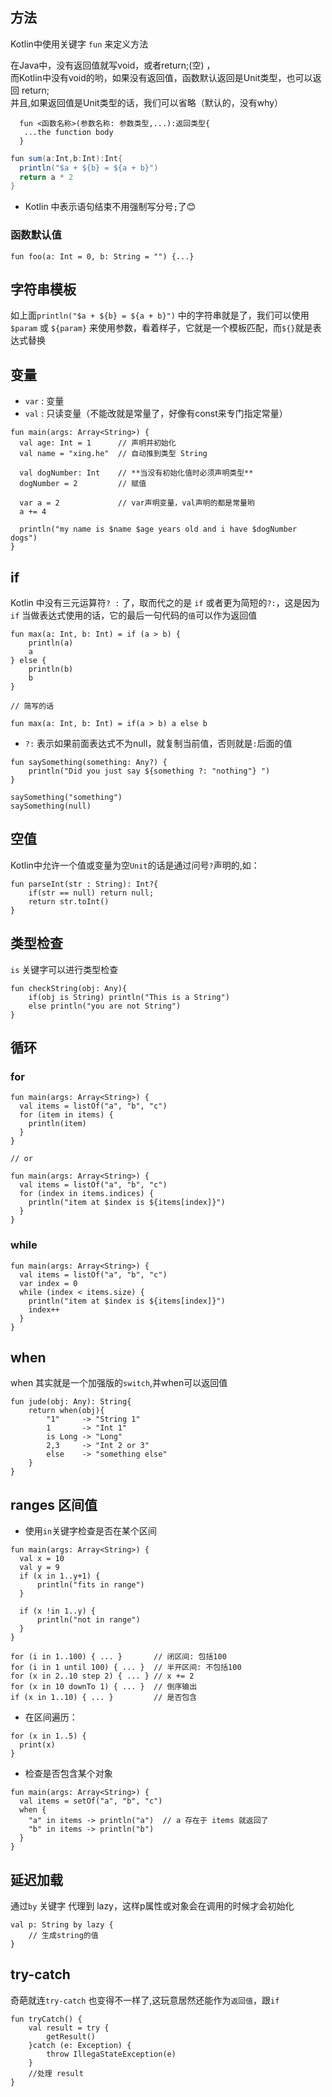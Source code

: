 ## 方法

Kotlin中使用关键字 `fun` 来定义方法   

在Java中，没有返回值就写void，或者return;(空) ，  
而Kotlin中没有void的哟，如果没有返回值，函数默认返回是Unit类型，也可以返回 return;  
并且,如果返回值是Unit类型的话，我们可以省略（默认的，没有why）  

```
  fun <函数名称>(参数名称: 参数类型,...):返回类型{  
   ...the function body  
  }  
```

```java
fun sum(a:Int,b:Int):Int{
  println("$a + ${b} = ${a + b}")
  return a * 2
}
```

- Kotlin 中表示语句结束不用强制写分号`;`了😊  

### 函数默认值

```
fun foo(a: Int = 0, b: String = "") {...}
```

## 字符串模板

如上面`println("$a + ${b} = ${a + b}")` 中的字符串就是了，我们可以使用`$param` 或 `${param}` 来使用参数，看着样子，它就是一个模板匹配，而`${}`就是表达式替换

## 变量

- `var` : 变量
- `val` : 只读变量（不能改就是常量了，好像有const来专门指定常量）

```
fun main(args: Array<String>) {
  val age: Int = 1      // 声明并初始化
  val name = "xing.he"  // 自动推到类型 String

  val dogNumber: Int    // **当没有初始化值时必须声明类型**
  dogNumber = 2         // 赋值

  var a = 2             // var声明变量，val声明的都是常量哟
  a += 4

  println("my name is $name $age years old and i have $dogNumber dogs")
}
```

## if

Kotlin 中没有三元运算符` ? : ` 了，取而代之的是 `if` 或者更为简短的`?:`，这是因为`if` 当做表达式使用的话，它的最后一句代码的`值`可以作为返回值  

```
fun max(a: Int, b: Int) = if (a > b) {
    println(a)
    a
} else {
    println(b)
    b
}

// 简写的话

fun max(a: Int, b: Int) = if(a > b) a else b
```

- `?:` 表示如果前面表达式不为null，就复制当前值，否则就是`:`后面的值

```
fun saySomething(something: Any?) {
    println("Did you just say ${something ?: "nothing"} ")
}

saySomething("something")
saySomething(null)
```

## 空值

Kotlin中允许一个值或变量为空`Unit`的话是通过问号`?`声明的,如：  

```
fun parseInt(str : String): Int?{
    if(str == null) return null;
    return str.toInt()
}
```

## 类型检查

`is` 关键字可以进行类型检查

```
fun checkString(obj: Any){
    if(obj is String) println("This is a String")
    else println("you are not String")
}
```

## 循环

### for

```
fun main(args: Array<String>) {
  val items = listOf("a", "b", "c")
  for (item in items) {
    println(item)
  }
}

// or

fun main(args: Array<String>) {
  val items = listOf("a", "b", "c")
  for (index in items.indices) {
    println("item at $index is ${items[index]}")
  }
}
```

### while

```
fun main(args: Array<String>) {
  val items = listOf("a", "b", "c")
  var index = 0
  while (index < items.size) {
    println("item at $index is ${items[index]}")
    index++
  }
}
```

## when

when 其实就是一个加强版的`switch`,并when可以返回值

```
fun jude(obj: Any): String{
    return when(obj){
        "1"     -> "String 1"
        1       -> "Int 1"
        is Long -> "Long"
        2,3     -> "Int 2 or 3"
        else    -> "something else"
    }
}
```

## ranges 区间值

- 使用`in`关键字检查是否在某个区间

```
fun main(args: Array<String>) {
  val x = 10
  val y = 9
  if (x in 1..y+1) {
      println("fits in range")
  }

  if (x !in 1..y) {
      println("not in range")
  }
}
```

```
for (i in 1..100) { ... }       // 闭区间: 包括100
for (i in 1 until 100) { ... }  // 半开区间: 不包括100
for (x in 2..10 step 2) { ... } // x += 2
for (x in 10 downTo 1) { ... }  // 倒序输出
if (x in 1..10) { ... }         // 是否包含
```

- 在区间遍历：

```
for (x in 1..5) {
  print(x)
}
```

- 检查是否包含某个对象

```
fun main(args: Array<String>) {
  val items = setOf("a", "b", "c")
  when {
    "a" in items -> println("a")  // a 存在于 items 就返回了
    "b" in items -> println("b")
  }
}
```

## 延迟加载

通过`by` 关键字 代理到 lazy，这样p属性或对象会在调用的时候才会初始化

```
val p: String by lazy {
    // 生成string的值
}
```

## try-catch

奇葩就连`try-catch` 也变得不一样了,这玩意居然还能作为`返回值`，跟`if` 

```
fun tryCatch() {
    val result = try {
        getResult()
    }catch (e: Exception) {
        throw IllegaStateException(e)
    }
    //处理 result
}
```